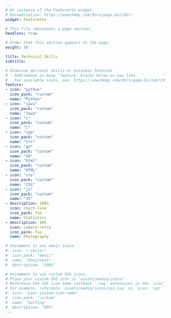 ```yaml
---
# An instance of the Featurette widget.
# Documentation: https://wowchemy.com/docs/page-builder/
widget: featurette

# This file represents a page section.
headless: true

# Order that this section appears on the page.
weight: 30

title: Technical Skills
subtitle:

# Showcase personal skills or business features.
# - Add/remove as many `feature` blocks below as you like.
# - For available icons, see: https://wowchemy.com/docs/page-builder/#icons
feature:
- icon: "python"
  icon_pack: "custom"
  name: "Python"
- icon: "java"
  icon_pack: "custom"
  name: "Java"
- icon: "c"
  icon_pack: "custom"
  name: "C"
- icon: "cpp"
  icon_pack: "custom"
  name: "C++"
- icon: "go"
  icon_pack: "custom"
  name: "GO"
- icon: "html"
  icon_pack: "custom"
  name: "HTML"
- icon: "css"
  icon_pack: "custom"
  name: "CSS"
- icon: "js"
  icon_pack: "custom"
  name: "JS"
- description: 100%
  icon: chart-line
  icon_pack: fas
  name: Statistics
- description: 10%
  icon: camera-retro
  icon_pack: fas
  name: Photography

# Uncomment to use emoji icons.
#- icon: ":smile:"
#  icon_pack: "emoji"
#  name: "Emojiness"
#  description: "100%"  

# Uncomment to use custom SVG icons.
# Place your custom SVG icon in `assets/media/icons/`.
# Reference the SVG icon name (without `.svg` extension) in the `icon` field.
# For example, reference `assets/media/icons/xyz.svg` as `icon: 'xyz'`
#- icon: "your-custom-icon-name"
#  icon_pack: "custom"
#  name: "Surfing"
#  description: "90%"
---
```

